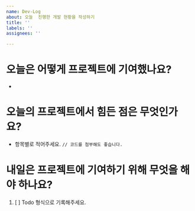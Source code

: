 ```yaml
---
name: Dev-Log
about: 오늘  진행한 개발 현황을 작성하기
title: ''
labels: ''
assignees: ''

---
```


# 오늘은 어떻게 프로젝트에 기여했나요?
* 

# 오늘의 프로젝트에서 힘든 점은 무엇인가요?
*  항목별로 적어주세요.
```// 코드를 첨부해도 좋습니다.```

# 내일은 프로젝트에 기여하기 위해 무엇을 해야 하나요?
1. [ ] Todo 형식으로 기록해주세요.
